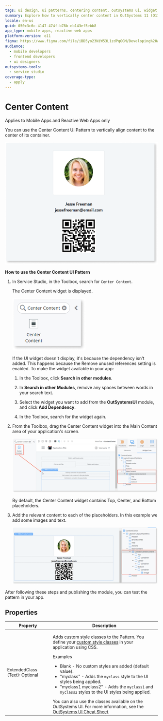 ```yaml
---
tags: ui design, ui patterns, centering content, outsystems ui, widget usage
summary: Explore how to vertically center content in OutSystems 11 (O11) using the Center Content UI Pattern for mobile and reactive web apps.
locale: en-us
guid: 050c3c6c-4147-474f-b78b-eb143ef5ebb8
app_type: mobile apps, reactive web apps
platform-version: o11
figma: https://www.figma.com/file/iBD5yo23NiW53L1zdPqGGM/Developing%20an%20Application?node-id=218:90
audience:
  - mobile developers
  - frontend developers
  - ui designers
outsystems-tools:
  - service studio
coverage-type:
  - apply
---
```


# Center Content

<div class="info" markdown="1">

Applies to Mobile Apps and Reactive Web Apps only

</div>

You can use the Center Content UI Pattern to vertically align content to the center of its container.

![Example of Center Content UI Pattern in a mobile app interface](images/centercontent-1.png "Center Content UI Pattern")

**How to use the Center Content UI Pattern**

1. In Service Studio, in the Toolbox, search for `Center Content`.

    The Center Content widget is displayed.

    ![Screenshot showing how to search for the Center Content widget in Service Studio's Toolbox](images/centercontent-2-ss.png "Service Studio Toolbox Search")

    If the UI widget doesn't display, it's because the dependency isn't added. This happens because the Remove unused references setting is enabled. To make the widget available in your app:

    1. In the Toolbox, click **Search in other modules**.

    1. In **Search in other Modules**, remove any spaces between words in your search text.

    1. Select the widget you want to add from the **OutSystemsUI** module, and click **Add Dependency**.

    1. In the Toolbox, search for the widget again.

1. From the Toolbox, drag the Center Content widget into the Main Content area of your application's screen.

    ![Screenshot of dragging the Center Content widget into the Main Content area in Service Studio](images/centercontent-3-ss.png "Dragging Center Content Widget")

    By default, the Center Content widget contains Top, Center, and Bottom placeholders.

1. Add the relevant content to each of the placeholders. In this example we add some images and text.

    ![Screenshot showing the addition of images and text to the placeholders in the Center Content widget](images/centercontent-4-ss.png "Adding Content to Placeholders")

After following these steps and publishing the module, you can test the pattern in your app.

## Properties

| Property | Description |
|---|---|
| ExtendedClass (Text): Optional | <p>Adds custom style classes to the Pattern. You define your [custom style classes](../../../look-feel/css.md) in your application using CSS.</p> <p>Examples <ul><li>Blank - No custom styles are added (default value).</li><li>"myclass" - Adds the ``myclass`` style to the UI styles being applied.</li><li>"myclass1 myclass2" - Adds the ``myclass1`` and ``myclass2`` styles to the UI styles being applied.</li></ul></p>You can also use the classes available on the OutSystems UI. For more information, see the [OutSystems UI Cheat Sheet](https://outsystemsui.outsystems.com/OutSystemsUIWebsite/CheatSheet). |
